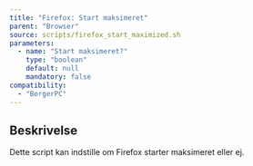 ```yaml
---
title: "Firefox: Start maksimeret"
parent: "Browser"
source: scripts/firefox_start_maximized.sh
parameters:
  - name: "Start maksimeret?"
    type: "boolean"
    default: null
    mandatory: false
compatibility:
  - "BorgerPC"
---
```


## Beskrivelse
Dette script kan indstille om Firefox starter maksimeret eller ej.